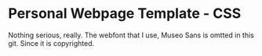 Personal Webpage Template - CSS 
===============================

Nothing serious, really. The webfont that I use, Museo Sans is omtted in this git. 
Since it is copyrighted.